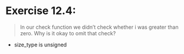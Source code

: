 # Exercise 12.4:
>In our check function we didn’t check whether i was greater than zero. Why is it okay to omit that check?
- size_type is unsigned